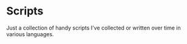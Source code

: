 # Scripts
Just a collection of handy scripts I've collected or written over time in various languages.
